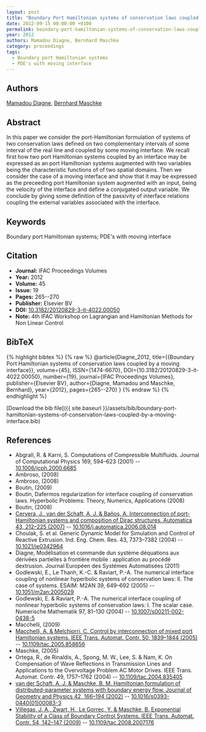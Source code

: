 ```yaml
---
layout: post
title: "Boundary Port Hamiltonian systems of conservation laws coupled by a moving interface"
date: 2012-09-15 00:00:00 +0100
permalink: boundary-port-hamiltonian-systems-of-conservation-laws-coupled-by-a-moving-interface
year: 2012
authors: Mamadou Diagne, Bernhard Maschke
category: proceedings
tags:
  - Boundary port Hamiltonian systems
  - PDE's with moving interface
---
```

 
## Authors
[Mamadou Diagne](authors/mamadou-diagne), [Bernhard Maschke](authors/bernhard-maschke)
 
## Abstract
In this paper we consider the port-Hamiltonian formulation of systems of two conservation laws defined on two complementary intervals of some interval of the real line and coupled by some moving interface. We recall first how two port Hamiltonian systems coupled by an interface may be expressed as an port Hamiltonian systems augmented with two variables being the characteristic functions of of two spatial domains. Then we consider the case of a moving interface and show that it may be expressed as the preceeding port Hamiltonian system augmented with an input, being the velocity of the interface and define a conjugated output variable. We conclude by giving some definition of the passivity of interface relations coupling the external variables associated with the interface.
 
## Keywords
Boundary port Hamiltonian systems; PDE's with moving interface
 
## Citation
- **Journal:** IFAC Proceedings Volumes
- **Year:** 2012
- **Volume:** 45
- **Issue:** 19
- **Pages:** 265--270
- **Publisher:** Elsevier BV
- **DOI:** [10.3182/20120829-3-it-4022.00050](https://doi.org/10.3182/20120829-3-it-4022.00050)
- **Note:** 4th IFAC Workshop on Lagrangian and Hamiltonian Methods for Non Linear Control
 
## BibTeX
{% highlight bibtex %}
{% raw %}
@article{Diagne_2012,
  title={{Boundary Port Hamiltonian systems of conservation laws coupled by a moving interface}},
  volume={45},
  ISSN={1474-6670},
  DOI={10.3182/20120829-3-it-4022.00050},
  number={19},
  journal={IFAC Proceedings Volumes},
  publisher={Elsevier BV},
  author={Diagne, Mamadou and Maschke, Bernhard},
  year={2012},
  pages={265--270}
}
{% endraw %}
{% endhighlight %}
 
[Download the bib file]({{ site.baseurl }}/assets/bib/boundary-port-hamiltonian-systems-of-conservation-laws-coupled-by-a-moving-interface.bib)
 
## References
- Abgrall, R. & Karni, S. Computations of Compressible Multifluids. Journal of Computational Physics 169, 594–623 (2001) -- [10.1006/jcph.2000.6685](https://doi.org/10.1006/jcph.2000.6685)
- Ambroso, (2008)
- Ambroso, (2008)
- Boutin, (2009)
- Boutin, Dafermos regularization for interface coupling of conservation laws. Hyperbolic Problems: Theory, Numerics, Applications (2008)
- Boutin, (2008)
- [Cervera, J., van der Schaft, A. J. & Baños, A. Interconnection of port-Hamiltonian systems and composition of Dirac structures. Automatica 43, 212–225 (2007)](interconnection-of-port-hamiltonian-systems-and-composition-of-dirac-structures) -- [10.1016/j.automatica.2006.08.014](https://doi.org/10.1016/j.automatica.2006.08.014)
- Choulak, S. et al. Generic Dynamic Model for Simulation and Control of Reactive Extrusion. Ind. Eng. Chem. Res. 43, 7373–7382 (2004) -- [10.1021/ie0342964](https://doi.org/10.1021/ie0342964)
- Diagne, Modélisation et commande dun système déquations aux dérivées partielles à frontière mobile : application au procédé dextrusion. Journal Européen des Systémes Automatisées (2011)
- Godlewski, E., Le Thanh, K.-C. & Raviart, P.-A. The numerical interface coupling of nonlinear hyperbolic systems of conservation laws: II. The case of systems. ESAIM: M2AN 39, 649–692 (2005) -- [10.1051/m2an:2005029](https://doi.org/10.1051/m2an:2005029)
- Godlewski, E. & Raviart, P.-A. The numerical interface coupling of nonlinear hyperbolic systems of conservation laws: I. The scalar case. Numerische Mathematik 97, 81–130 (2004) -- [10.1007/s00211-002-0438-5](https://doi.org/10.1007/s00211-002-0438-5)
- Macchelli, (2009)
- [Macchelli, A. & Melchiorri, C. Control by interconnection of mixed port Hamiltonian systems. IEEE Trans. Automat. Contr. 50, 1839–1844 (2005)](control-by-interconnection-of-mixed-port-hamiltonian-systems) -- [10.1109/tac.2005.858656](https://doi.org/10.1109/tac.2005.858656)
- Maschke, (2005)
- Ortega, R., de Rinaldis, A., Spong, M. W., Lee, S. & Nam, K. On Compensation of Wave Reflections in Transmission Lines and Applications to the Overvoltage Problem AC Motor Drives. IEEE Trans. Automat. Contr. 49, 1757–1762 (2004) -- [10.1109/tac.2004.835405](https://doi.org/10.1109/tac.2004.835405)
- [van der Schaft, A. J. & Maschke, B. M. Hamiltonian formulation of distributed-parameter systems with boundary energy flow. Journal of Geometry and Physics 42, 166–194 (2002)](hamiltonian-formulation-of-distributed-parameter-systems-with-boundary-energy-flow) -- [10.1016/s0393-0440(01)00083-3](https://doi.org/10.1016/s0393-0440(01)00083-3)
- [Villegas, J. A., Zwart, H., Le Gorrec, Y. & Maschke, B. Exponential Stability of a Class of Boundary Control Systems. IEEE Trans. Automat. Contr. 54, 142–147 (2009)](exponential-stability-of-a-class-of-boundary-control-systems) -- [10.1109/tac.2008.2007176](https://doi.org/10.1109/tac.2008.2007176)

